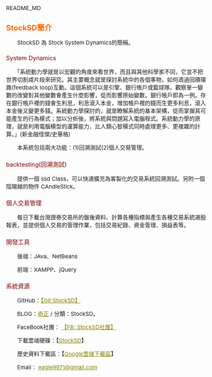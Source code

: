 <!DOCTYPE html PUBLIC "-//W3C//DTD XHTML 1.0 Transitional//EN" "http://www.w3.org/TR/xhtml1/DTD/xhtml1-transitional.dtd">
<html xmlns="http://www.w3.org/1999/xhtml">

<head>
<meta content="zh-tw" http-equiv="Content-Language" />
<meta content="text/html; charset=utf-8" http-equiv="Content-Type" />
<title>README_MD</title>
<style type="text/css">
h1 {
	font-size: 20px;
	color: #FF6600;
	font-weight: bold;
}
h2 {
	font-size: 18px;
	color: #FF6600;
	font-weight: bold;
}
h3 {
	font-size: 16px;
	color: #800000;
	font-weight: normal;
}
ul {
	list-style-type: square;
}
a {
	color: #808000;
	font-size: inherit;
}
a:hover {
	color: #FF0000;
	font-size: inherit;
	text-decoration: underline;
}
blockquote {
	margin-left: 40px;
	margin-top: 10px;
}
body {
	font-size: 15px;
}

</style>
</head>

<body>

<p>README_MD</p>
<h1>StockSD簡介</h1>
<p>　　StockSD 為 Stock System Dynamics的簡稱。</p>
<h3>System Dynamics</h3>
<p>
　　「系統動力學就是以宏觀的角度來看世界，而且與其他科學家不同，它並不把世界切割咸片段來研究。其主要概念就是探討系統中的各個事物，如何透過回饋環路(feedback 
loop)互動。這個系統可以是引擎、銀行帳戶或籃球隊。觀察單一變數的改變對其他變數會產生什麼影響，從而影響原始變數。銀行帳戶即為一例。存在銀行帳戶裡的錢會生利息，利息滾入本金，增加帳戶裡的錢而生更多利息，滾入本金後又變更多錢。系統動力學探討的，就是瞭解系統的基本架構，從而掌握其可能產生的行為模式；加以分析後，將系統與問題寫入電腦程式。系統動力學的原理，就是利用電腦模型的運算能力，比人類心智模式同時處理更多、更複雜的計算。」(新金融怪傑/史華格)</p>
<p>　　本系統包括兩大功能：(1)回溯測試(2)個人交易管理。</p>
<h3>backtesting(回溯測試)</h3>
<p>　　提供一個 ssd Class，可以快速擴充為客製化的交易系統回溯測試。另附一個陰陽線的物件 CAndleStick。</p>
<h3>個人交易管理</h3>
<p>　　每日下載台灣證券交易所的盤後資料、計算各種指標與產生各種交易系統選股報表，並提供個人交易的管理作業，包括交易紀錄、資金管理、損益表等。　</p>

<h3>開發工具</h3>
<p>　　後端：JAva、NetBeans</p>
<p>　　前端：XAMPP、jQuery</p>

<h3>系統資源</h3>
<p>　　GitHub：<a href='https://github.com/eagle9971/StockSD/' target='_blank'>【Git:StockSD】</a></p>
<p>　　BLOG：<a href="http://jesse0606.pixnet.net/blog/post/37435702" target="_blank">奇正</a> 
/ 分類：StockSD。</p>
<p>　　FaceBook社團：  
<a href="https://www.facebook.com/groups/stocksd/" target="_blank">【FB: StockSD社團】</a></p>
<p>　　下載雲端硬碟：【<a href="https://www.dropbox.com/sh/l9pl2dz6xbn9zp1/AABVzeWhKsQxnUXHIaQk-_H1a?dl=0" target="_blank">StockSD</a>】</p>
<p>　　歷史資料下載區：【<a href="https://drive.google.com/folderview?id=0Bx1ER7nitqw2dV9FYUZvM1ZLYnc&amp;usp=sharing" target="_blank">Google雲端下載區</a>】</p>
<p>　　Email： <a href="mailto:eagle9971@gmail.com">eagle9971@gmail.com</a>&nbsp;</p>

</body>

</html>
